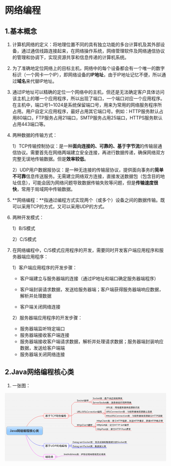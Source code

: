 # 网络编程

## 1.基本概念

1. 计算机网络的定义：将地理位置不同的具有独立功能的多台计算机及其外部设备，通过通信线路连接起来，在网络操作系统，网络管理软件及网络通信协议的管理和协调下，实现资源共享和信息传递的计算机系统。

2. 为了准确地定位网络上的目标主机，网络中的每个设备都会有一个唯一的数字标识（一个网卡一个IP），即网络设备的**IP地址**，由于IP地址记忆不便，所以通过**域名**来代替IP地址。

3. 通过IP地址可以精确的定位一个网络中的主机，但还是无法确定客户具体访问该主机上的哪一个应用程序，所以出现了端口，一个端口对应一个应用程序。在主机中，端口号1~1024是系统保留端口号，用来为常用的网络服务程序所占用。用户自定义应用程序，最好占用其它端口号。例如：HTTP服务默认占用80端口，FTP服务占用21端口，SMTP服务占用25端口，HTTPS服务默认占用443端口等。

4. 两种数据的传输方式：

   1）TCP传输控制协议：是一种**面向连接的、可靠的、基于字节流**的传输层通信协议。需要首先在网络两端建立安全连接，再进行数据传递，确保网络双方完整无误地传输数据。但是**效率较低**。

   2）UDP用户数据报协议：是一种无连接的传输层协议，提供面向事务的**简单不可靠**信息传送服务。无需建立网络双方连接，直接发送数据包（包含目的地址信息），可能会因为网络问题导致数据传输失败等问题，但是**传输速度很快**，常用于局域网中传输数据。

5. **网络编程：**指通过编程方式实现两个（或多个）设备之间的数据传输。既可以采用TCP的方式，又可以采用UDP的方式。

6. 两种开发模式：

   1）B/S模式

   2）C/S模式

7. 在网络编程中，C/S模式应用程序的开发，需要同时开发客户端应用程序和服务器端应用程序：

   1）客户端应用程序的开发步骤：

   * 客户端建立与服务器端的连接（通过IP地址和端口确定服务器端程序）

   * 客户端封装请求数据，发送给服务器端；客户端获得服务器端响应数据，解析并处理数据

   * 客户端关闭网络连接

   2）服务器端应用程序的开发步骤：

   * 服务器端监听特定端口
   * 服务器端接收客户端连接
   * 服务器端接收客户端请求数据，解析并处理请求数据；服务器端封装响应数据，发送给客户端端
   * 服务器端关闭网络连接

## 2.Java网络编程核心类

1. 一张图：

![201903101](./img/201903101.png)